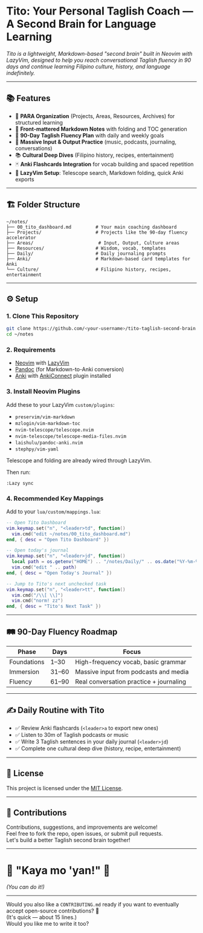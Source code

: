 # Tito: Your Personal Taglish Coach — A Second Brain for Language Learning

_Tito is a lightweight, Markdown-based "second brain" built in Neovim with LazyVim, designed to help you reach conversational Taglish fluency in 90 days and continue learning Filipino culture, history, and language indefinitely._

---

## 📚 Features

- 🧠 **PARA Organization** (Projects, Areas, Resources, Archives) for structured learning
- 📖 **Front-mattered Markdown Notes** with folding and TOC generation
- 🎯 **90-Day Taglish Fluency Plan** with daily and weekly goals
- 🔁 **Massive Input & Output Practice** (music, podcasts, journaling, conversations)
- 📚 **Cultural Deep Dives** (Filipino history, recipes, entertainment)
- 🃏 **Anki Flashcards Integration** for vocab building and spaced repetition
- 🚀 **LazyVim Setup**: Telescope search, Markdown folding, quick Anki exports

---

## 🏗️ Folder Structure

```
~/notes/
├── 00_tito_dashboard.md         # Your main coaching dashboard
├── Projects/                    # Projects like the 90-day fluency accelerator
├── Areas/                        # Input, Output, Culture areas
├── Resources/                   # Wisdom, vocab, templates
├── Daily/                       # Daily journaling prompts
├── Anki/                        # Markdown-based card templates for Anki
└── Culture/                     # Filipino history, recipes, entertainment
```

---

## ⚙️ Setup

### 1. Clone This Repository

```bash
git clone https://github.com/<your-username>/tito-taglish-second-brain.git ~/notes
cd ~/notes
```

### 2. Requirements

- [Neovim](https://neovim.io/) with [LazyVim](https://www.lazyvim.org/)
- [Pandoc](https://pandoc.org/) (for Markdown-to-Anki conversion)
- [Anki](https://apps.ankiweb.net/) with [AnkiConnect](https://ankiweb.net/shared/info/2055492159) plugin installed

### 3. Install Neovim Plugins

Add these to your LazyVim `custom/plugins`:
- `preservim/vim-markdown`
- `mzlogin/vim-markdown-toc`
- `nvim-telescope/telescope.nvim`
- `nvim-telescope/telescope-media-files.nvim`
- `laishulu/pandoc-anki.nvim`
- `stephpy/vim-yaml`

Telescope and folding are already wired through LazyVim.

Then run:
```vim
:Lazy sync
```

### 4. Recommended Key Mappings

Add to your `lua/custom/mappings.lua`:

```lua
-- Open Tito Dashboard
vim.keymap.set("n", "<leader>td", function()
  vim.cmd("edit ~/notes/00_tito_dashboard.md")
end, { desc = "Open Tito Dashboard" })

-- Open today's journal
vim.keymap.set("n", "<leader>jd", function()
  local path = os.getenv("HOME") .. "/notes/Daily/" .. os.date("%Y-%m-%d") .. ".md"
  vim.cmd("edit " .. path)
end, { desc = "Open Today's Journal" })

-- Jump to Tito's next unchecked task
vim.keymap.set("n", "<leader>tt", function()
  vim.cmd("/\\[ \\]")
  vim.cmd("norm! zz")
end, { desc = "Tito's Next Task" })
```

---

## 🛤️ 90-Day Fluency Roadmap

| Phase         | Days        | Focus                                    |
|---------------|-------------|------------------------------------------|
| Foundations   | 1–30         | High-frequency vocab, basic grammar      |
| Immersion     | 31–60        | Massive input from podcasts and media    |
| Fluency       | 61–90        | Real conversation practice + journaling  |

---

## ✍️ Daily Routine with Tito

- ✅ Review Anki flashcards (`<leader>a` to export new ones)
- ✅ Listen to 30m of Taglish podcasts or music
- ✅ Write 3 Taglish sentences in your daily journal (`<leader>jd`)
- ✅ Complete one cultural deep dive (history, recipe, entertainment)

---

## 📜 License

This project is licensed under the [MIT License](LICENSE).

---

## 🤝 Contributions

Contributions, suggestions, and improvements are welcome!  
Feel free to fork the repo, open issues, or submit pull requests.  
Let's build a better Taglish second brain together!

---

# 🌟 "Kaya mo 'yan!" 🌟  
*(You can do it!)*

---

Would you also like a `CONTRIBUTING.md` ready if you want to eventually accept open-source contributions? 🚀  
(It's quick — about 15 lines.)  
Would you like me to write it too?
